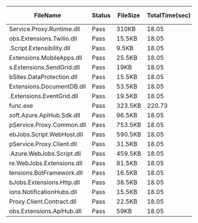  | FileName                  | Status | FileSize | TotalTime(sec) | Upload(sec) | Submit(sec) | SignWait(sec) | Retry Count | 
 |---------------------------|--------|----------|----------------|-------------|-------------|---------------|-------------|
 | Service.Proxy.Runtime.dll | Pass   | 310KB    | 18.05          | 1.14        | 0.79        | 15.68         | 0           | 
 | obs.Extensions.Twilio.dll | Pass   | 15.5KB   | 18.05          | 0.96        | 0.79        | 15.68         | 0           | 
 | .Script.Extensibility.dll | Pass   | 9.5KB    | 18.05          | 0.96        | 0.76        | 15.68         | 0           | 
 | Extensions.MobileApps.dll | Pass   | 25.5KB   | 18.05          | 0.96        | 0.83        | 15.68         | 0           | 
 | s.Extensions.SendGrid.dll | Pass   | 19KB     | 18.05          | 0.96        | 0.8         | 15.68         | 0           | 
 | bSites.DataProtection.dll | Pass   | 15.5KB   | 18.05          | 0.96        | 0.83        | 15.68         | 0           | 
 | Extensions.DocumentDB.dll | Pass   | 53.5KB   | 18.05          | 1.31        | 0.84        | 15.68         | 0           | 
 | .Extensions.EventGrid.dll | Pass   | 19.5KB   | 18.05          | 0.96        | 0.77        | 15.68         | 0           | 
 | func.exe                  | Pass   | 323.5KB  | 220.73         | 1.15        | 0.83        | 218.36        | 0           | 
 | soft.Azure.ApiHub.Sdk.dll | Pass   | 96.5KB   | 18.05          | 1.04        | 0.8         | 15.68         | 0           | 
 | pService.Proxy.Common.dll | Pass   | 753.5KB  | 18.05          | 1.25        | 0.81        | 15.68         | 0           | 
 | ebJobs.Script.WebHost.dll | Pass   | 590.5KB  | 18.05          | 1.47        | 0.8         | 15.68         | 0           | 
 | pService.Proxy.Client.dll | Pass   | 31.5KB   | 18.05          | 0.96        | 0.82        | 15.68         | 0           | 
 | .Azure.WebJobs.Script.dll | Pass   | 459.5KB  | 18.05          | 1.46        | 0.75        | 15.68         | 0           | 
 | re.WebJobs.Extensions.dll | Pass   | 81.5KB   | 18.05          | 0.99        | 0.86        | 15.68         | 0           | 
 | tensions.BotFramework.dll | Pass   | 16.5KB   | 18.05          | 0.96        | 0.81        | 15.68         | 0           | 
 | bJobs.Extensions.Http.dll | Pass   | 38.5KB   | 18.05          | 0.96        | 0.59        | 15.68         | 0           | 
 | ions.NotificationHubs.dll | Pass   | 15.5KB   | 18.05          | 1.26        | 0.79        | 15.68         | 0           | 
 | Proxy.Client.Contract.dll | Pass   | 22.5KB   | 18.05          | 0.96        | 0.8         | 15.68         | 0           | 
 | obs.Extensions.ApiHub.dll | Pass   | 59KB     | 18.05          | 0.98        | 0.9         | 15.68         | 0           | 
